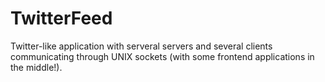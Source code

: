 # TwitterFeed

Twitter-like application with serveral servers and several clients communicating through UNIX sockets (with some frontend applications in the middle!).
